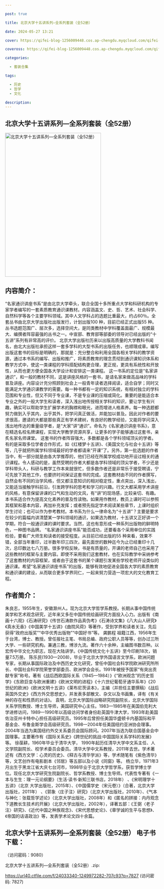 ```yaml
---

post: true

title: 北京大学十五讲系列—全系列套装（全52册）

date: 2024-05-27 13:21

cover: https://qifei-blog-1256009448.cos.ap-chengdu.myqcloud.com/qifei-blog/65eecdde9f345e8d035dfa16.jpg

coveross: https://qifei-blog-1256009448.cos.ap-chengdu.myqcloud.com/qifei-blog/65eecdde9f345e8d035dfa16.jpg

categories:

  - 套装合集

tags:

  - 历史
  - 哲学
  - 文化

description:
---
```


## 北京大学十五讲系列—全系列套装（全52册）
<img alt="北京大学十五讲系列—全系列套装（全52册） " class="aligncenter loading" data-was-processed="true" decoding="async" fetchpriority="high" height="471" src="https://qifei-blog-1256009448.cos.ap-chengdu.myqcloud.com/qifei-blog/65eecdde9f345e8d035dfa16.jpg" style="cursor: zoom-in;" width="314"/>

## 内容简介：

“名家通识讲座书系”是由北京大学牵头，联合全国十多所重点大学和科研机构的专家学者编写的一套素质教育通识课教材。内容涵盖文、史、哲、艺术、社会科学、自然科学等各个主要学科领域。其中人文学科占的选题比重最大，约占60％。全套丛书由北京大学出版社出版发行，计划出版100 种，目前已经正式出版55 种。丛书选题范围广、层次多，选择空间大，是同类教材中学科覆盖面最广、规模最大、编撰者阵容最强的丛书之一。中宣部、教育部等部委的领导对已经出版的“十五讲”系列有非常高的评价。 北京大学出版社历来以出版高质量的大学教科书闻名，由北大出版社承担这样一套多学科的大型书系的出版任务，也顺理成章。编写出版这套书的目标是明确的，那就是：充分整合和利用全国各相关学科的教学资源，通过本书系的编写、出版和推广，将素质教育的理念贯彻到通识课知识体系和教学方式中，使这一类课程的学科搭配结构更合理，更正规，更具有系统性和开放性，从而也更方便全国各大学设计和安排这一类课程。 这一书系的定位是“名家讲通识”，和一般的教材不同，这是讲座风格的一套书，是请名家来做高品味的学科普及讲座。内容设计充分照顾到社会上一般青年读者选择阅读，适合自学；同时又能满足大学通识课教学的需要。每一种书都有一定的知识系统，有相对独立的学科范围和专业性，但又不同于专业课，不是专业课的压缩或简化。重要的是能适合本专业之外的一般大学生和读者，深入浅出地传授相关学科的知识，要让学生有兴趣，确实可以帮助学生扩展学术的胸襟和眼光，进而增进人格素养。每一种选题都努力做到入乎其内，出乎其外，把学问真正做活，并能加以普及。因此对作者的要求很高，邀请的大都是那些真正有学术建树，有良好的教学经验，又能将学问深入浅出地传达的重量级学者，是“大家”讲“通识”。命名为《名家通识讲座书系》，意在精选名校名牌课程，实现大学教学资源共享，让更多的学子能够通过这套书，亲炙名家名师课堂。 这套书的作者阵容强大，多数都是各个学科领域顶尖的学者。有的是采取多位学者合作形式，如《红楼梦十五讲》、《美国文化与社会十五讲》等等，几乎就把所属学科领域最好的学者都请来“开课”了。另外，第一批选题的作者当中，有一部分就是由各大学推荐的，他们已经在所属学校成功地开设过相关的通识课程。令人感动的是，虽然受聘的作者大都是各学科领域的顶尖学者，不少还是学科带头人，科研与教学工作本来就很忙，但多数作者还是非常乐于接受聘请，宁可先放下其他工作，也要挤时间保证这套书的完成。这套教材由不同的作者撰写，自然会有不同的治学风格，但又都注意知识的相对稳定性，重点突出，深入浅出，又能适当接触学科前沿，引发跨学科的思考和学习的兴趣。行文大都采用学术讲座的风格，有意保留讲课的口气和生动的文风，有“讲”的现场感，比较亲切、有趣。 本书系适合作为提高文化素养的普及性读物。如果用作教材，教员上课时可以参照其框架和基本内容，再加补充发挥；或者预先指定学术阅读某些章节，上课时组织学生讨论；也可以作为参考教材。本书系为什么一律命名为“十五讲”？主要是要求在较少的篇幅内讲清楚某一学科领域的通识，如果选为教材，十五讲又正好讲一个学期，符合一般通识课的课时要求。当然，这也有意形成一种系列出版物的鲜明特色，一种图书品牌。 “名家通识讲座书系”能否成功，还要看各个采用单位的实践检验，要看广大师生和读者的接受程度。从目前已经出版的55 种来看，效果不错，全部当年重印，过半数年印三四次，最先面世的数种迄今为止已经重印十几次，总印数达七八万册。很多学校反映，书是有质量的，开课的老师自己也采用了这些教材的框架与主要内容。即使不采用我们这套教材，也在实际教学中采纳参考了这套教材的内容框架，或者由于这套书的某个课题引发某些学校老师开设类似的通识课。希望“名家通识讲座书系”的出版，能够有效地促进全国各大学的素质教育和通识课的建设，从而联合更多学界同仁，一起来努力营造一项宏大的文化教育工程。

## 作者简介：

朱良志，1955年生，安徽滁州人。现为北京大学哲学系教授。长期从事中国传统美学和艺术观念研究，近年来又多在中国传统绘画研究方面投入心力。出版有《南画十六观》《石涛研究》《传世石涛款作品真伪考》《石涛诗文集》《八大山人研究》《真水无香》《中国美学十五讲》《曲院风荷》等著作，受到学界和读者关注，先后获得“政府出版奖”“中华优秀出版物”“中国好书”等。 龚鹏程 祖籍江西，1956年生于台湾，博士、教授。曾任报社主笔、书局总编、政府公职人员等等，创办过三所大学、一些研究机构。兼通三教，博涉九流。著作六十余种，主编图书数百种。以宏传中华文化为职志，现在大陆讲学。《中国传统文化十五讲》至今印刷18次，销量7.5万册。 陈乐民(1930—2008)，毕业于北京大学外国语言文学系，欧洲问题专家，长期从事国际政治及中西历史文化研究，曾任中国社会科学院欧洲研究所所长、中国社会科学院荣誉学部委员、欧洲学会会长。1991年被授予国家“有突出贡献专家”称号。著有《战后西欧国际关系（1945—1984）》《“欧洲观念”的历史哲学》《东欧巨变与欧洲重建》《欧洲文明的进程》《十六世纪葡萄牙通华系年》《20世纪的欧洲》《欧洲文明十五讲》《莱布尼茨读本》，主编（并担任主要撰稿）《战后英国外交史》《西方外交思想史》，并发表多部散文、杂文以及书画集，译有《有关神的存在和性质的对话》。 袁明，北京大学国际战略研究院副院长，北京大学国际关系学院教授、博士生导师，美国研究中心主任。1983—1985年在美国伯克利大学进修访问，1989—1990年以高级访问学者身份赴英国牛津大学，1993年赴美国佐治亚州卡特中心担任高级研究员。1995年后曾担任美国华盛顿卡内基国际和平基金会、布鲁金斯学会高级研究员。1998—2004年任美国纽约亚洲协会理事。2004年当选为美国纽约外交关系委员会国际顾问。2007年当选为联合国基金会中国理事。主要著作有《国际关系史》《跨世纪的挑战:中国国际关系学科的发展》等。 徐葆耕，1960年毕业于清华大学， 1990年起历任清华大学中文系主任、人文学院副院长、校学术委员会委员。清华大学中文系教授，2011年去世。学术著述有《西方文学：心灵的历史》、《释古与清华学派》等，学术随笔有《紫色清华》等，文艺创作有电影剧本《邻居》等五部以及小说《同窗》等。 杨立华，1971年3月出生于黑龙江省大庆七台河市，1998毕业于北京大学哲学系，获哲学博士学位。现任北京大学研究生院副院长、哲学系教授、博士生导师。代表性专著有《一本与生生：理一元论纲要》（生活·读书·新知三联书店，2018年） 、《宋明理学十五讲》（北京 大学出版社，2015年）、《中国儒学史（宋元卷）》（合著，北京大学出版社，2011年） 、《郭象〈庄子注〉研究》（北京大学出版社，2010年）、《气本与神化：张载哲学述论》（北京大学出版社，2008年）和《匿名的拼接：内丹观念下道教长生技术的开展》（北京大学出版社，2002年），译著五部：《王弼〈老子注〉研究》、《近代中国之种族观念》、《宋代思想史论》、《章学诚的生平与思想》、《帝国的话语政治》等，发表学术论文四十余篇。

## 北京大学十五讲系列—全系列套装（全52册） 电子书下载：

 （访问密码：9080）

北京大学十五讲系列—全系列套装（全52册）.zip: 

https://url40.ctfile.com/f/24033340-1249972282-707c93?p=7827 (访问密码: 7827)
